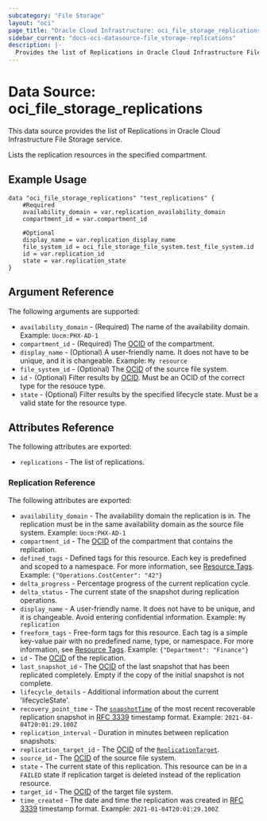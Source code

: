 ```yaml
---
subcategory: "File Storage"
layout: "oci"
page_title: "Oracle Cloud Infrastructure: oci_file_storage_replications"
sidebar_current: "docs-oci-datasource-file_storage-replications"
description: |-
  Provides the list of Replications in Oracle Cloud Infrastructure File Storage service
---
```


# Data Source: oci_file_storage_replications
This data source provides the list of Replications in Oracle Cloud Infrastructure File Storage service.

Lists the replication resources in the specified compartment.


## Example Usage

```hcl
data "oci_file_storage_replications" "test_replications" {
	#Required
	availability_domain = var.replication_availability_domain
	compartment_id = var.compartment_id

	#Optional
	display_name = var.replication_display_name
	file_system_id = oci_file_storage_file_system.test_file_system.id
	id = var.replication_id
	state = var.replication_state
}
```

## Argument Reference

The following arguments are supported:

* `availability_domain` - (Required) The name of the availability domain.  Example: `Uocm:PHX-AD-1` 
* `compartment_id` - (Required) The [OCID](https://docs.cloud.oracle.com/iaas/Content/General/Concepts/identifiers.htm) of the compartment.
* `display_name` - (Optional) A user-friendly name. It does not have to be unique, and it is changeable.  Example: `My resource` 
* `file_system_id` - (Optional) The [OCID](https://docs.cloud.oracle.com/iaas/Content/General/Concepts/identifiers.htm) of the source file system.
* `id` - (Optional) Filter results by [OCID](https://docs.cloud.oracle.com/iaas/Content/General/Concepts/identifiers.htm). Must be an OCID of the correct type for the resouce type. 
* `state` - (Optional) Filter results by the specified lifecycle state. Must be a valid state for the resource type. 


## Attributes Reference

The following attributes are exported:

* `replications` - The list of replications.

### Replication Reference

The following attributes are exported:

* `availability_domain` - The availability domain the replication is in. The replication must be in the same availability domain as the source file system. Example: `Uocm:PHX-AD-1` 
* `compartment_id` - The [OCID](https://docs.cloud.oracle.com/iaas/Content/General/Concepts/identifiers.htm) of the compartment that contains the replication.
* `defined_tags` - Defined tags for this resource. Each key is predefined and scoped to a namespace. For more information, see [Resource Tags](https://docs.cloud.oracle.com/iaas/Content/General/Concepts/resourcetags.htm). Example: `{"Operations.CostCenter": "42"}` 
* `delta_progress` - Percentage progress of the current replication cycle. 
* `delta_status` - The current state of the snapshot during replication operations.
* `display_name` - A user-friendly name. It does not have to be unique, and it is changeable. Avoid entering confidential information.  Example: `My replication` 
* `freeform_tags` - Free-form tags for this resource. Each tag is a simple key-value pair with no predefined name, type, or namespace. For more information, see [Resource Tags](https://docs.cloud.oracle.com/iaas/Content/General/Concepts/resourcetags.htm). Example: `{"Department": "Finance"}` 
* `id` - The [OCID](https://docs.cloud.oracle.com/iaas/Content/General/Concepts/identifiers.htm) of the replication.
* `last_snapshot_id` - The [OCID](https://docs.cloud.oracle.com/iaas/Content/General/Concepts/identifiers.htm) of the last snapshot that has been replicated completely. Empty if the copy of the initial snapshot is not complete. 
* `lifecycle_details` - Additional information about the current 'lifecycleState'.
* `recovery_point_time` - The [`snapshotTime`](https://docs.cloud.oracle.com/iaas/api/#/en/iaas/latest/Snapshot/snapshotTime) of the most recent recoverable replication snapshot in [RFC 3339](https://tools.ietf.org/rfc/rfc3339) timestamp format. Example: `2021-04-04T20:01:29.100Z` 
* `replication_interval` - Duration in minutes between replication snapshots.
* `replication_target_id` - The [OCID](https://docs.cloud.oracle.com/iaas/Content/General/Concepts/identifiers.htm) of the [`ReplicationTarget`](https://docs.cloud.oracle.com/iaas/api/#/en/iaas/latest/ReplicationTarget). 
* `source_id` - The [OCID](https://docs.cloud.oracle.com/iaas/Content/General/Concepts/identifiers.htm) of the source file system. 
* `state` - The current state of this replication. This resource can be in a `FAILED` state if replication target is deleted instead of the replication resource. 
* `target_id` - The [OCID](https://docs.cloud.oracle.com/iaas/Content/General/Concepts/identifiers.htm) of the target file system. 
* `time_created` - The date and time the replication was created in [RFC 3339](https://tools.ietf.org/rfc/rfc3339) timestamp format.  Example: `2021-01-04T20:01:29.100Z` 

